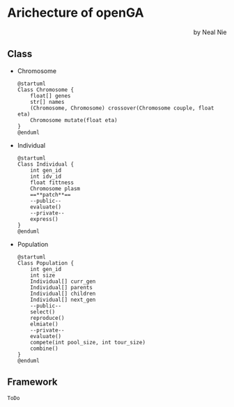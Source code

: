 # Arichecture of openGA

<p align="right">by Neal Nie</p>

## Class

- Chromosome

    ```puml
    @startuml
    Class Chromosome {
        float[] genes
        str[] names
        (Chromosome, Chromosome) crossover(Chromosome couple, float eta)
        Chromosome mutate(float eta)
    }
    @enduml
    ```

- Individual

    ```puml
    @startuml
    Class Individual {
        int gen_id
        int idv_id
        float fittness
        Chromosome plasm
        ==**patch**==
        --public--
        evaluate()
        --private--
        express()
    }
    @enduml
    ```

- Population

    ```puml
    @startuml
    Class Population {
        int gen_id
        int size
        Individual[] curr_gen
        Individual[] parents
        Individual[] children
        Individual[] next_gen
        --public--
        select()
        reproduce()
        elmiate()
        --private--
        evaluate()
        compete(int pool_size, int tour_size)
        combine()
    }
    @enduml
    ```

## Framework

`ToDo`
